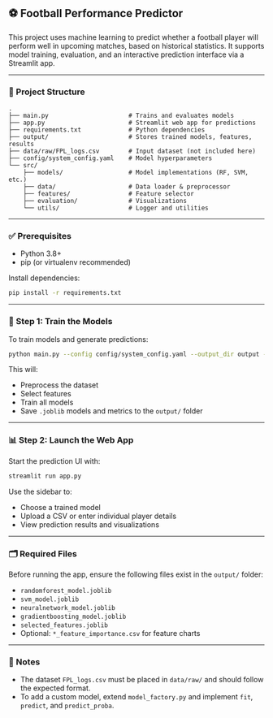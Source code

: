 ## ⚽ Football Performance Predictor

This project uses machine learning to predict whether a football player will perform well in upcoming matches, based on historical statistics. It supports model training, evaluation, and an interactive prediction interface via a Streamlit app.

---

### 📁 Project Structure

```
.
├── main.py                      # Trains and evaluates models
├── app.py                       # Streamlit web app for predictions
├── requirements.txt             # Python dependencies
├── output/                      # Stores trained models, features, results
├── data/raw/FPL_logs.csv        # Input dataset (not included here)
├── config/system_config.yaml    # Model hyperparameters
└── src/
    ├── models/                  # Model implementations (RF, SVM, etc.)
    ├── data/                    # Data loader & preprocessor
    ├── features/                # Feature selector
    ├── evaluation/              # Visualizations
    └── utils/                   # Logger and utilities
```

---

### ✅ Prerequisites

* Python 3.8+
* pip (or virtualenv recommended)

Install dependencies:

```bash
pip install -r requirements.txt
```

---

### 🧠 Step 1: Train the Models

To train models and generate predictions:

```bash
python main.py --config config/system_config.yaml --output_dir output --models RandomForest SVM NeuralNetwork GradientBoosting --feature_selection SelectKBest --n_features 30
```

This will:

* Preprocess the dataset
* Select features
* Train all models
* Save `.joblib` models and metrics to the `output/` folder

---

### 📊 Step 2: Launch the Web App

Start the prediction UI with:

```bash
streamlit run app.py
```

Use the sidebar to:

* Choose a trained model
* Upload a CSV or enter individual player details
* View prediction results and visualizations

---

### 🗂 Required Files

Before running the app, ensure the following files exist in the `output/` folder:

* `randomforest_model.joblib`
* `svm_model.joblib`
* `neuralnetwork_model.joblib`
* `gradientboosting_model.joblib`
* `selected_features.joblib`
* Optional: `*_feature_importance.csv` for feature charts

---

### 📌 Notes

* The dataset `FPL_logs.csv` must be placed in `data/raw/` and should follow the expected format.
* To add a custom model, extend `model_factory.py` and implement `fit`, `predict`, and `predict_proba`.

